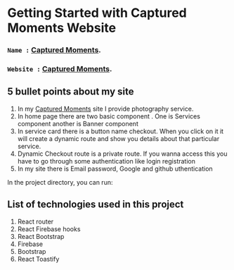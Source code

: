 # Getting Started with Captured Moments Website
### `Name :`  [Captured Moments](https://captured-moments-11d5c.web.app/).
### `Website :` [Captured Moments](https://captured-moments-11d5c.web.app/).

## 5 bullet points about my site
1. In my  [Captured Moments](https://captured-moments-11d5c.web.app/) site I provide photography service.
2. In home page there are two basic component . One is Services component another is Banner component 
3. In service card there is a button name checkout. When you click on it it will create a dynamic route and show you details about that particular service.
4. Dynamic Checkout route is a private route. If you wanna access this you have to go through some authentication like login registration
5. In my site there is Email password, Google and github uthentication

In the project directory, you can run:

## List of technologies used in this project
1. React router
2. React Firebase hooks
3. React Bootstrap
4. Firebase
5. Bootstrap
6. React Toastify 

